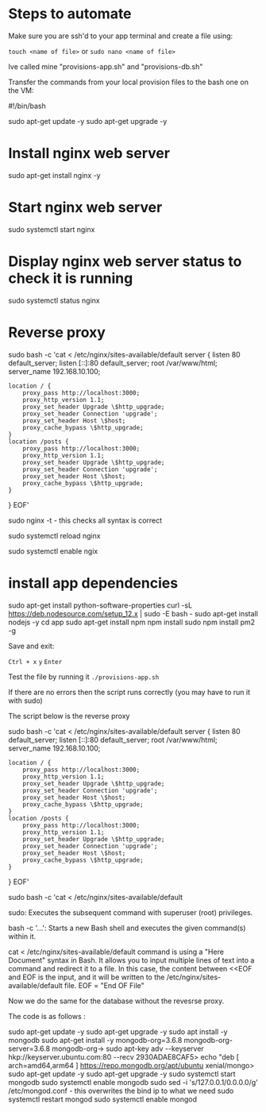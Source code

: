 # Steps to automate

Make sure you are ssh'd to your app terminal and create a file using:

```touch <name of file>``` or ```sudo nano <name of file>```

Ive called mine "provisions-app.sh" and "provisions-db.sh"

Transfer the commands from your local provision files to the bash one on the VM:

#!/bin/bash

sudo apt-get update -y
sudo apt-get upgrade -y

# Install nginx web server
sudo apt-get install nginx -y

# Start nginx web server 
sudo systemctl start nginx

# Display nginx web server status to check it is running
sudo systemctl status nginx

# Reverse proxy
sudo bash -c 'cat <<EOF > /etc/nginx/sites-available/default
server {
    listen 80 default_server;
    listen [::]:80 default_server;
    root /var/www/html;
    server_name 192.168.10.100;

    location / {
        proxy_pass http://localhost:3000;
        proxy_http_version 1.1;
        proxy_set_header Upgrade \$http_upgrade;
        proxy_set_header Connection 'upgrade';
        proxy_set_header Host \$host;
        proxy_cache_bypass \$http_upgrade;
    }
    location /posts {
        proxy_pass http://localhost:3000;
        proxy_http_version 1.1;
        proxy_set_header Upgrade \$http_upgrade;
        proxy_set_header Connection 'upgrade';
        proxy_set_header Host \$host;
        proxy_cache_bypass \$http_upgrade;
    }
}
EOF'

sudo nginx -t - this checks all syntax is correct

sudo systemctl reload nginx

sudo systemctl enable ngix
# install app dependencies
sudo apt-get install python-software-properties
curl -sL https://deb.nodesource.com/setup_12.x | sudo -E bash -
sudo apt-get install nodejs -y
cd app
sudo apt-get install npm
npm install
sudo npm install pm2 -g



Save and exit:

```Ctrl + x```
```y```
```Enter```


Test the file by running it ```./provisions-app.sh```

If there are no errors then the script runs correctly (you may have to run it with sudo)

The script below is the reverse proxy

sudo bash -c 'cat <<EOF > /etc/nginx/sites-available/default
server {
    listen 80 default_server;
    listen [::]:80 default_server;
    root /var/www/html;
    server_name 192.168.10.100;

    location / {
        proxy_pass http://localhost:3000;
        proxy_http_version 1.1;
        proxy_set_header Upgrade \$http_upgrade;
        proxy_set_header Connection 'upgrade';
        proxy_set_header Host \$host;
        proxy_cache_bypass \$http_upgrade;
    }
    location /posts {
        proxy_pass http://localhost:3000;
        proxy_http_version 1.1;
        proxy_set_header Upgrade \$http_upgrade;
        proxy_set_header Connection 'upgrade';
        proxy_set_header Host \$host;
        proxy_cache_bypass \$http_upgrade;
    }
}
EOF'

sudo bash -c 'cat <<EOF > /etc/nginx/sites-available/default

sudo: Executes the subsequent command with superuser (root) privileges.

bash -c '...': Starts a new Bash shell and executes the given command(s) within it.

cat <<EOF > /etc/nginx/sites-available/default command is using a "Here Document" syntax in Bash. It allows you to input multiple lines of text into a command and redirect it to a file. In this case, the content between <<EOF and EOF is the input, and it will be written to the /etc/nginx/sites-available/default file. EOF = "End OF File"


Now we do the same for the database without the revesrse proxy.

The code is as follows :

sudo apt-get update -y
sudo apt-get upgrade -y
sudo apt install -y mongodb
sudo apt-get install -y mongodb-org=3.6.8 mongodb-org-server=3.6.8 mongodb-org->
sudo apt-key adv --keyserver hkp://keyserver.ubuntu.com:80 --recv 2930ADAE8CAF5>
echo "deb [ arch=amd64,arm64 ] https://repo.mongodb.org/apt/ubuntu xenial/mongo>
sudo apt-get update -y
sudo apt-get upgrade -y
sudo systemctl start mongodb
sudo systemctl enable mongodb
sudo sed -i 's/127.0.0.1/0.0.0.0/g' /etc/mongod.conf - this overwrites the bind ip to what we need
sudo systemctl restart mongod
sudo systemctl enable mongod
